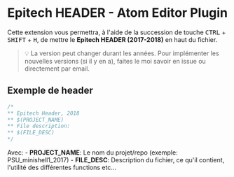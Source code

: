 # Epitech HEADER - Atom Editor Plugin

Cette extension vous permettra, à l'aide de la succession de touche <kbd>CTRL</kbd> + <kbd>SHIFT</kbd> + <kbd>H</kbd>,
de mettre le **Epitech HEADER (2017-2018)** en haut du fichier.

> :bulb: La version peut changer durant les années.
> Pour implémenter les nouvelles versions (si il y en a), faites le moi savoir en issue ou directement par email.

## Exemple de header

```c
/*
** Epitech Header, 2018
** $(PROJECT_NAME)
** File description:
** $(FILE_DESC)
*/
```

Avec:
    - **PROJECT_NAME**: Le nom du projet/repo (exemple: PSU_minishell1_2017)
    - **FILE_DESC**: Description du fichier, ce qu'il contient, l'utilité des différentes functions etc...
